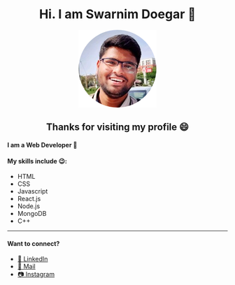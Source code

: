<h1 align="center">Hi. I am Swarnim Doegar 👋</h1>
<p align="center"><img  src="./assests/me-circle.png" alt="My photo"></p>
<h2 align="center" >Thanks for visiting my profile 😄</h2>

#### I am a Web Developer 🥳
#### My skills include 😉:
>
* HTML 
* CSS 
* Javascript 
* React.js 
* Node.js 
* MongoDB 
* C++
___
#### Want to connect?
* <a href="https://www.linkedin.com/in/swarnim-doegar/">💼 LinkedIn </a>
* <a href="mailto:swarnimdoegar@gmail.com">📩 Mail <a>
* <a href="https://www.instagram.com/minraws404/">📷 Instagram </a>


